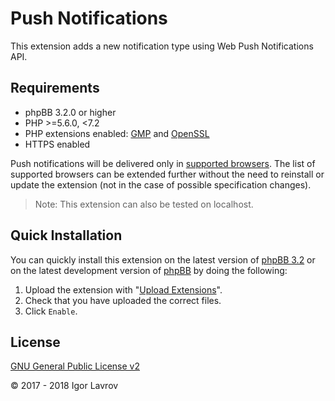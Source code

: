 Push Notifications
==================
This extension adds a new notification type using Web Push Notifications API.

## Requirements
* phpBB 3.2.0 or higher
* PHP >=5.6.0, <7.2
* PHP extensions enabled: [GMP](http://php.net/manual/en/book.gmp.php) and [OpenSSL](http://php.net/manual/en/book.openssl.php)
* HTTPS enabled

Push notifications will be delivered only in [supported browsers](https://caniuse.com/#feat=push-api). The list of supported browsers can be extended further without the need to reinstall or update the extension (not in the case of possible specification changes).

> Note: This extension can also be tested on localhost.

## Quick Installation
You can quickly install this extension on the latest version of [phpBB 3.2](https://www.phpbb.com/downloads/) or on the latest development version of [phpBB](https://github.com/phpbb/phpbb) by doing the following:

1. Upload the extension with "[Upload Extensions](https://github.com/BoardTools/upload)".
2. Check that you have uploaded the correct files.
3. Click `Enable`.

## License
[GNU General Public License v2](http://opensource.org/licenses/GPL-2.0)

© 2017 - 2018 Igor Lavrov
